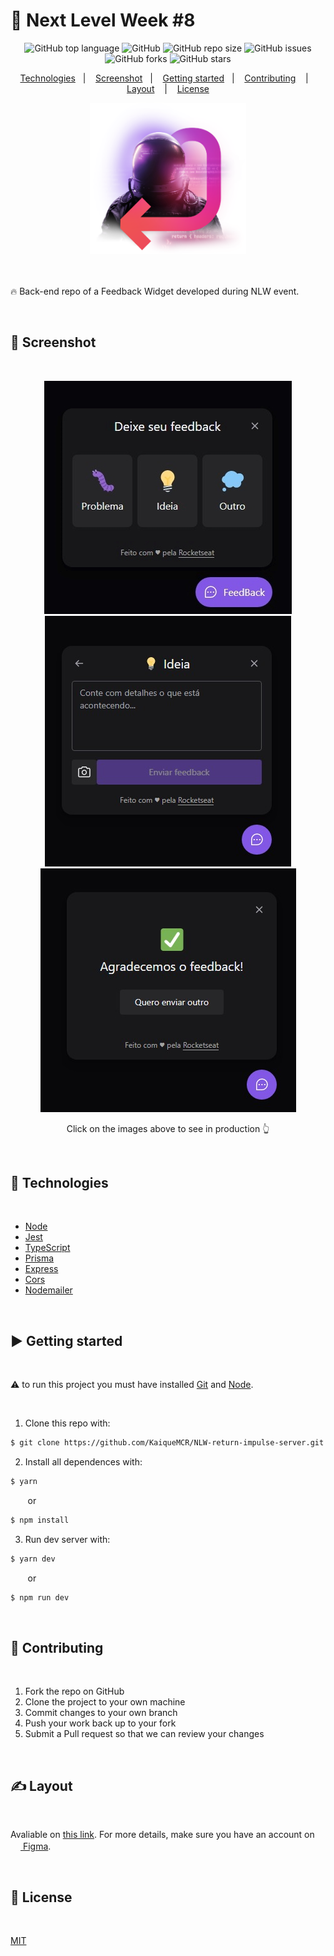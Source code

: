 # 🚀 Next Level Week #8

<div align="center">

![GitHub top language](https://img.shields.io/github/languages/top/KaiqueMCR/NLW-return-impulse-server?color=%23007acc)
![GitHub](https://img.shields.io/github/license/KaiqueMCR/NLW-return-impulse-server)
![GitHub repo size](https://img.shields.io/github/repo-size/KaiqueMCR/NLW-return-impulse-server)
![GitHub issues](https://img.shields.io/github/issues/KaiqueMCR/NLW-return-impulse-server)
![GitHub forks](https://img.shields.io/github/forks/KaiqueMCR/NLW-return-impulse-server)
![GitHub stars](https://img.shields.io/github/stars/KaiqueMCR/NLW-return-impulse-server)

</div>

<div align="center">

<a href="#-Technologies
">Technologies</a>&nbsp;&nbsp;&nbsp;|&nbsp;&nbsp;&nbsp;
<a href="#-Screenshot">Screenshot</a>&nbsp;&nbsp;&nbsp;|&nbsp;&nbsp;&nbsp;
<a href="#-Getting started">Getting started</a>&nbsp;&nbsp;&nbsp;|&nbsp;&nbsp;&nbsp;
<a href="#-Contributing">Contributing</a>
&nbsp;&nbsp;&nbsp;|&nbsp;&nbsp;&nbsp;
<a href="#-Layout">Layout</a>
&nbsp;&nbsp;&nbsp;|&nbsp;&nbsp;&nbsp;
<a href="#-License">License</a>

</div>

<div align="center">
  <img style="width: 250px" src="./.github/logo-NLW.png">
</div>

<br>
<br>

🔥 Back-end repo of a Feedback Widget developed during NLW event.

<br>

## 📸 Screenshot

<br>

<div align="center">

[<img src="./.github/screenshot.jpeg">](https://nlw-return-impulse-i7hvazn5d-kaiquemcr.vercel.app/)
[<img src="./.github/form-screenshot.jpeg">](https://nlw-return-impulse-i7hvazn5d-kaiquemcr.vercel.app/)
[<img src="./.github/sucess-screenshot.jpeg">](https://nlw-return-impulse-i7hvazn5d-kaiquemcr.vercel.app/)

Click on the images above to see in production 👆

</div>

<br>

## 👾 Technologies

<br>

- [Node](https://nodejs.org/en/)
- [Jest](https://jestjs.io/pt-BR/)
- [TypeScript](https://www.typescriptlang.org/)
- [Prisma](https://www.prisma.io/)
- [Express](https://expressjs.com/pt-br/)
- [Cors](https://developer.mozilla.org/pt-BR/docs/Web/HTTP/CORS)
- [Nodemailer](https://nodemailer.com/about/)

<br>

## ▶️ Getting started

<br>

⚠️ to run this project you must have installed [Git](https://git-scm.com) and [Node](https://nodejs.org/en/).

<br>

1. Clone this repo with:

```bash
$ git clone https://github.com/KaiqueMCR/NLW-return-impulse-server.git
```

2. Install all dependences with:

```bash
$ yarn
```

&nbsp;&nbsp;&nbsp;&nbsp;&nbsp;&nbsp; or

```bash
$ npm install
```

3. Run dev server with:

```bash
$ yarn dev
```

&nbsp;&nbsp;&nbsp;&nbsp;&nbsp;&nbsp; or

```bash
$ npm run dev
```

<br>

## 💪 Contributing

<br>

1. Fork the repo on GitHub
2. Clone the project to your own machine
3. Commit changes to your own branch
4. Push your work back up to your fork
5. Submit a Pull request so that we can review your changes

<br>

## ✍️ Layout

<br>

Avaliable on [this link](https://www.figma.com/community/file/1102912516166573468). For more details, make sure you have an account on &nbsp;[<img src="https://cdn.jsdelivr.net/gh/devicons/devicon/icons/figma/figma-original.svg" height="16px" width="16px"/> Figma](https://figma.com).

<br>

## 📄 License

<br>

[MIT](https://choosealicense.com/licenses/mit/)
